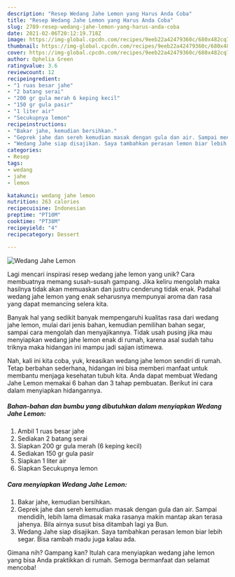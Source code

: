 ```yaml
---
description: "Resep Wedang Jahe Lemon yang Harus Anda Coba"
title: "Resep Wedang Jahe Lemon yang Harus Anda Coba"
slug: 2789-resep-wedang-jahe-lemon-yang-harus-anda-coba
date: 2021-02-06T20:12:19.718Z
image: https://img-global.cpcdn.com/recipes/9eeb22a42479360c/680x482cq70/wedang-jahe-lemon-foto-resep-utama.jpg
thumbnail: https://img-global.cpcdn.com/recipes/9eeb22a42479360c/680x482cq70/wedang-jahe-lemon-foto-resep-utama.jpg
cover: https://img-global.cpcdn.com/recipes/9eeb22a42479360c/680x482cq70/wedang-jahe-lemon-foto-resep-utama.jpg
author: Ophelia Green
ratingvalue: 3.6
reviewcount: 12
recipeingredient:
- "1 ruas besar jahe"
- "2 batang serai"
- "200 gr gula merah 6 keping kecil"
- "150 gr gula pasir"
- "1 liter air"
- "Secukupnya lemon"
recipeinstructions:
- "Bakar jahe, kemudian bersihkan."
- "Geprek jahe dan sereh kemudian masak dengan gula dan air. Sampai mendidih, lebih lama dimasak maka rasanya makin mantap akan terasa jahenya. Bila airnya susut bisa ditambah lagi ya Bun."
- "Wedang Jahe siap disajikan. Saya tambahkan perasan lemon biar lebih segar. Bisa rambah madu juga kalau ada."
categories:
- Resep
tags:
- wedang
- jahe
- lemon

katakunci: wedang jahe lemon 
nutrition: 263 calories
recipecuisine: Indonesian
preptime: "PT10M"
cooktime: "PT38M"
recipeyield: "4"
recipecategory: Dessert

---
```



![Wedang Jahe Lemon](https://img-global.cpcdn.com/recipes/9eeb22a42479360c/680x482cq70/wedang-jahe-lemon-foto-resep-utama.jpg)

Lagi mencari inspirasi resep wedang jahe lemon yang unik? Cara membuatnya memang susah-susah gampang. Jika keliru mengolah maka hasilnya tidak akan memuaskan dan justru cenderung tidak enak. Padahal wedang jahe lemon yang enak seharusnya mempunyai aroma dan rasa yang dapat memancing selera kita.

Banyak hal yang sedikit banyak mempengaruhi kualitas rasa dari wedang jahe lemon, mulai dari jenis bahan, kemudian pemilihan bahan segar, sampai cara mengolah dan menyajikannya. Tidak usah pusing jika mau menyiapkan wedang jahe lemon enak di rumah, karena asal sudah tahu triknya maka hidangan ini mampu jadi sajian istimewa.




Nah, kali ini kita coba, yuk, kreasikan wedang jahe lemon sendiri di rumah. Tetap berbahan sederhana, hidangan ini bisa memberi manfaat untuk membantu menjaga kesehatan tubuh kita. Anda dapat membuat Wedang Jahe Lemon memakai 6 bahan dan 3 tahap pembuatan. Berikut ini cara dalam menyiapkan hidangannya.

<!--inarticleads1-->

##### Bahan-bahan dan bumbu yang dibutuhkan dalam menyiapkan Wedang Jahe Lemon:

1. Ambil 1 ruas besar jahe
1. Sediakan 2 batang serai
1. Siapkan 200 gr gula merah (6 keping kecil)
1. Sediakan 150 gr gula pasir
1. Siapkan 1 liter air
1. Siapkan Secukupnya lemon




<!--inarticleads2-->

##### Cara menyiapkan Wedang Jahe Lemon:

1. Bakar jahe, kemudian bersihkan.
1. Geprek jahe dan sereh kemudian masak dengan gula dan air. Sampai mendidih, lebih lama dimasak maka rasanya makin mantap akan terasa jahenya. Bila airnya susut bisa ditambah lagi ya Bun.
1. Wedang Jahe siap disajikan. Saya tambahkan perasan lemon biar lebih segar. Bisa rambah madu juga kalau ada.




Gimana nih? Gampang kan? Itulah cara menyiapkan wedang jahe lemon yang bisa Anda praktikkan di rumah. Semoga bermanfaat dan selamat mencoba!
